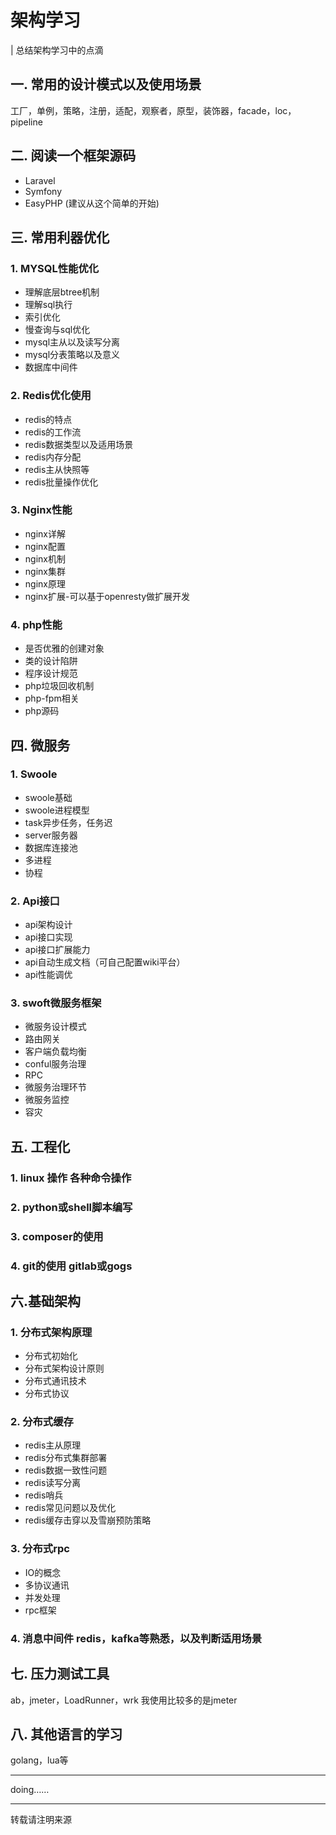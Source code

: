 # 架构学习
| 总结架构学习中的点滴

## 一. 常用的设计模式以及使用场景
工厂，单例，策略，注册，适配，观察者，原型，装饰器，facade，loc，pipeline

## 二. 阅读一个框架源码

* Laravel
* Symfony
* EasyPHP (建议从这个简单的开始)

## 三. 常用利器优化
### 1. MYSQL性能优化

* 理解底层btree机制
* 理解sql执行
* 索引优化
* 慢查询与sql优化
* mysql主从以及读写分离
* mysql分表策略以及意义
* 数据库中间件

### 2. Redis优化使用

* redis的特点
* redis的工作流
* redis数据类型以及适用场景
* redis内存分配
* redis主从快照等
* redis批量操作优化

### 3. Nginx性能

* nginx详解
* nginx配置
* nginx机制
* nginx集群
* nginx原理
* nginx扩展-可以基于openresty做扩展开发

### 4. php性能

* 是否优雅的创建对象
* 类的设计陷阱
* 程序设计规范
* php垃圾回收机制
* php-fpm相关
* php源码

## 四. 微服务

### 1. Swoole

* swoole基础
* swoole进程模型
* task异步任务，任务迟
* server服务器
* 数据库连接池
* 多进程
* 协程

### 2. Api接口

* api架构设计
* api接口实现
* api接口扩展能力
* api自动生成文档（可自己配置wiki平台）
* api性能调优

### 3. swoft微服务框架

* 微服务设计模式
* 路由网关
* 客户端负载均衡
* conful服务治理
* RPC
* 微服务治理环节
* 微服务监控
* 容灾

## 五. 工程化

### 1. linux 操作 各种命令操作
### 2. python或shell脚本编写
### 3. composer的使用
### 4. git的使用  gitlab或gogs

## 六.基础架构

### 1. 分布式架构原理

* 分布式初始化
* 分布式架构设计原则
* 分布式通讯技术
* 分布式协议

### 2. 分布式缓存

* redis主从原理
* redis分布式集群部署
* redis数据一致性问题
* redis读写分离
* redis哨兵
* redis常见问题以及优化
* redis缓存击穿以及雪崩预防策略

### 3. 分布式rpc

* IO的概念
* 多协议通讯
* 并发处理
* rpc框架

### 4. 消息中间件 redis，kafka等熟悉，以及判断适用场景

## 七. 压力测试工具
ab，jmeter，LoadRunner，wrk  我使用比较多的是jmeter

## 八. 其他语言的学习
golang，lua等

---
doing……

---
转载请注明来源